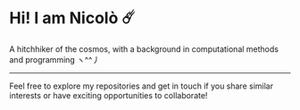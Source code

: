 # Hi! I am Nicolò ☄️

A hitchhiker of the cosmos, with a background in computational methods and programming ヽ^^丿

---

<!-- GUGS_START -->
<!-- GUGS_END -->

Feel free to explore my repositories and get in touch if you share similar interests or have exciting opportunities to collaborate!